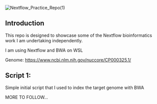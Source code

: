 ![Nextflow_Practice_Repo(1)](https://github.com/CPalmer3200/Nextflow_Practice/assets/145576128/8c905a86-5a48-4ab4-ba60-ca7b4921a1f1)

## Introduction
This repo is designed to showcase some of the Nextflow bioinformatics work I am undertaking independently.

I am using Nextflow and BWA on WSL

Genome: https://www.ncbi.nlm.nih.gov/nuccore/CP000325.1/

## Script 1:
Simple initial script that I used to index the target genome with BWA

MORE TO FOLLOW...

